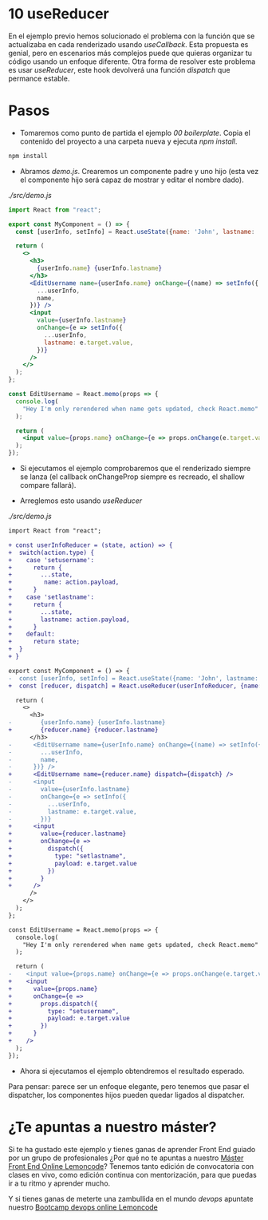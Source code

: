 # 10 useReducer

En el ejemplo previo hemos solucionado el problema con la función que se actualizaba en cada renderizado usando _useCallback_. Esta propuesta es genial, pero en escenarios más complejos puede que quieras organizar tu código usando un enfoque diferente. Otra forma de resolver este problema es usar _useReducer_, este hook devolverá una función _dispatch_ que permance estable.

# Pasos

- Tomaremos como punto de partida el ejemplo _00 boilerplate_. Copia el contenido del proyecto a una carpeta nueva y ejecuta _npm install_.

```bash
npm install
```

- Abramos _demo.js_. Crearemos un componente padre y uno hijo (esta vez el componente hijo será capaz de mostrar y editar el nombre dado).

_./src/demo.js_

```jsx
import React from "react";

export const MyComponent = () => {
  const [userInfo, setInfo] = React.useState({name: 'John', lastname: 'Doe'});

  return (
    <>
      <h3>
        {userInfo.name} {userInfo.lastname}
      </h3>
      <EditUsername name={userInfo.name} onChange={(name) => setInfo({
        ...userInfo,
        name,
      })} />
      <input
        value={userInfo.lastname}
        onChange={e => setInfo({
          ...userInfo,
          lastname: e.target.value,
        })}
      />
    </>
  );
};

const EditUsername = React.memo(props => {
  console.log(
    "Hey I'm only rerendered when name gets updated, check React.memo"
  );

  return (
    <input value={props.name} onChange={e => props.onChange(e.target.value)} />
  );
});
```

- Si ejecutamos el ejemplo comprobaremos que el renderizado siempre se lanza (el callback onChangeProp siempre es recreado, el shallow compare fallará).

- Arreglemos esto usando _useReducer_

_./src/demo.js_

```diff
import React from "react";

+ const userInfoReducer = (state, action) => {
+  switch(action.type) {
+    case 'setusername': 
+      return {
+        ...state,
+         name: action.payload,
+      }
+    case 'setlastname':
+      return {
+        ...state,
+        lastname: action.payload,
+      }
+    default:
+      return state;
+  }
+ }

export const MyComponent = () => {
-  const [userInfo, setInfo] = React.useState({name: 'John', lastname: 'Doe'});
+  const [reducer, dispatch] = React.useReducer(userInfoReducer, {name: 'John', lastname: 'Doe'});

  return (
    <>
      <h3>
-        {userInfo.name} {userInfo.lastname}
+        {reducer.name} {reducer.lastname}
      </h3>
-      <EditUsername name={userInfo.name} onChange={(name) => setInfo({
-        ...userInfo,
-        name,
-      })} />
+      <EditUsername name={reducer.name} dispatch={dispatch} />
-      <input
-        value={userInfo.lastname}
-        onChange={e => setInfo({
-          ...userInfo,
-          lastname: e.target.value,
-        })}
+      <input
+        value={reducer.lastname}
+        onChange={e =>
+          dispatch({
+            type: "setlastname",
+            payload: e.target.value
+          })
+        }
+      />
      />
    </>
  );
};

const EditUsername = React.memo(props => {
  console.log(
    "Hey I'm only rerendered when name gets updated, check React.memo"
  );

  return (
-    <input value={props.name} onChange={e => props.onChange(e.target.value)} />
+    <input
+      value={props.name}
+      onChange={e =>
+        props.dispatch({
+          type: "setusername",
+          payload: e.target.value
+        })
+      }
+    />
  );
});
```

- Ahora si ejecutamos el ejemplo obtendremos el resultado esperado.

Para pensar: parece ser un enfoque elegante, pero tenemos que pasar el dispatcher, los componentes hijos pueden quedar ligados al dispatcher.

# ¿Te apuntas a nuestro máster?

Si te ha gustado este ejemplo y tienes ganas de aprender Front End
guiado por un grupo de profesionales ¿Por qué no te apuntas a
nuestro [Máster Front End Online Lemoncode](https://lemoncode.net/master-frontend#inicio-banner)? Tenemos tanto edición de convocatoria
con clases en vivo, como edición continua con mentorización, para
que puedas ir a tu ritmo y aprender mucho.

Y si tienes ganas de meterte una zambullida en el mundo _devops_
apuntate nuestro [Bootcamp devops online Lemoncode](https://lemoncode.net/bootcamp-devops#bootcamp-devops/inicio)